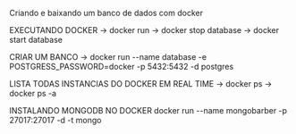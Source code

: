 Criando e baixando um banco de dados com docker

EXECUTANDO DOCKER
-> docker run
-> docker stop database
-> docker start database

CRIAR UM BANCO
-> docker run --name database -e POSTGRESS_PASSWORD=docker -p 5432:5432 -d postgres

LISTA TODAS INSTANCIAS DO DOCKER EM REAL TIME
-> docker ps
-> docker ps -a

INSTALANDO MONGODB NO DOCKER
docker run --name mongobarber -p 27017:27017 -d -t mongo
